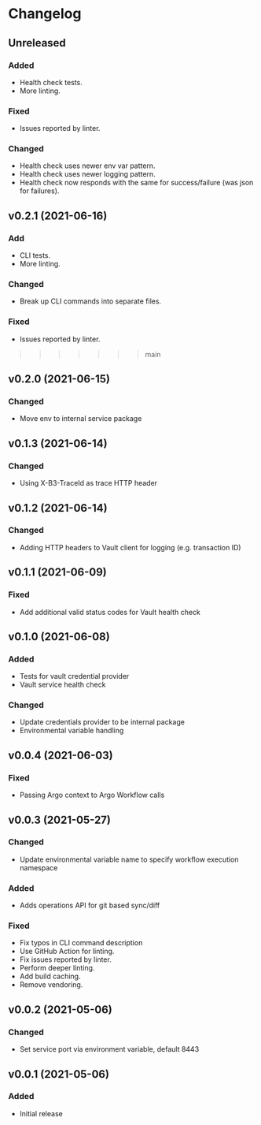 # Changelog

## Unreleased
### Added
* Health check tests.
* More linting.

### Fixed
* Issues reported by linter.

### Changed
* Health check uses newer env var pattern.
* Health check uses newer logging pattern.
* Health check now responds with the same for success/failure (was json for
  failures).

## v0.2.1 (2021-06-16)
### Add
* CLI tests.
* More linting.

### Changed
* Break up CLI commands into separate files.

### Fixed
* Issues reported by linter.
>>>>>>> main

## v0.2.0 (2021-06-15)
### Changed
* Move env to internal service package

## v0.1.3 (2021-06-14)
### Changed
* Using X-B3-TraceId as trace HTTP header

## v0.1.2 (2021-06-14)
### Changed
* Adding HTTP headers to Vault client for logging (e.g. transaction ID)

## v0.1.1 (2021-06-09)
### Fixed
* Add additional valid status codes for Vault health check

## v0.1.0 (2021-06-08)
### Added
* Tests for vault credential provider
* Vault service health check

### Changed
* Update credentials provider to be internal package
* Environmental variable handling

## v0.0.4 (2021-06-03)
### Fixed
* Passing Argo context to Argo Workflow calls

## v0.0.3 (2021-05-27)
### Changed
* Update environmental variable name to specify workflow execution namespace

### Added
* Adds operations API for git based sync/diff

### Fixed
* Fix typos in CLI command description
* Use GitHub Action for linting.
* Fix issues reported by linter.
* Perform deeper linting.
* Add build caching.
* Remove vendoring.

## v0.0.2 (2021-05-06)
### Changed
* Set service port via environment variable, default 8443

## v0.0.1 (2021-05-06)
### Added
* Initial release
